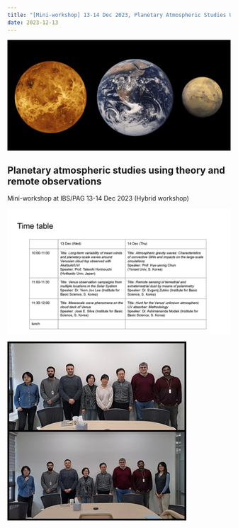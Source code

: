 ```yaml
---
title: "[Mini-workshop] 13-14 Dec 2023, Planetary Atmospheric Studies Using Theory and Remote Observations"
date: 2023-12-13
---
```


![image](VEMimage.png)

## Planetary atmospheric studies using theory and remote observations

Mini-workshop at IBS/PAG
13-14 Dec 2023 (Hybrid workshop)

![Mini-workshop](20231213_timetable.jpg)

![Mini-workshop](20231214.jpg)
